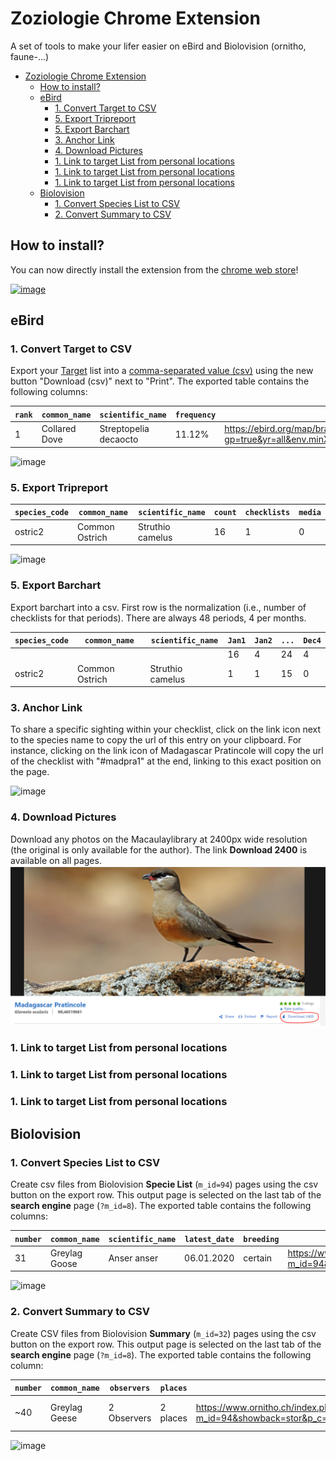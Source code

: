 # Zoziologie Chrome Extension

A set of tools to make your lifer easier on eBird and Biolovision (ornitho, faune-...)

- [Zoziologie Chrome Extension](#zoziologie-chrome-extension)
  - [How to install?](#how-to-install)
  - [eBird](#ebird)
    - [1. Convert Target to CSV](#1-convert-target-to-csv)
    - [5. Export Tripreport](#5-export-tripreport)
    - [5. Export Barchart](#5-export-barchart)
    - [3. Anchor Link](#3-anchor-link)
    - [4. Download Pictures](#4-download-pictures)
    - [1. Link to target List from personal locations](#1-link-to-target-list-from-personal-locations)
    - [1. Link to target List from personal locations](#1-link-to-target-list-from-personal-locations-1)
    - [1. Link to target List from personal locations](#1-link-to-target-list-from-personal-locations-2)
  - [Biolovision](#biolovision)
    - [1. Convert Species List to CSV](#1-convert-species-list-to-csv)
    - [2. Convert Summary to CSV](#2-convert-summary-to-csv)

## How to install?

You can now directly install the extension from the [chrome web store](<[Zoziologie](https://chrome.google.com/webstore/detail/zoziologie/ikoemgmlmapdnjkphgficpdlkfiepodh)>)!

[![image](https://user-images.githubusercontent.com/7571260/213334689-48582f00-4a24-46b6-a56f-3b1b230cb456.png)](https://chrome.google.com/webstore/detail/zoziologie/ikoemgmlmapdnjkphgficpdlkfiepodh)

## eBird

### 1. Convert Target to CSV

Export your [Target](https://ebird.org/targets) list into a [comma-separated value (csv)](https://en.wikipedia.org/wiki/Comma-separated_values) using the new button "Download (csv)" next to "Print". The exported table contains the following columns:

| `rank` | `common_name` | `scientific_name`     | `frequency` | `link_map`                                                                                                 |
| ------ | ------------- | --------------------- | ----------- | ---------------------------------------------------------------------------------------------------------- |
| 1      | Collared Dove | Streptopelia decaocto | 11.12%      | <https://ebird.org/map/brant?gp=true&yr=all&env.minX=-5.144&env.minY=41.334&env.maxX=9.56&env.maxY=51.093> |

![image](https://user-images.githubusercontent.com/7571260/213308310-d0cbc49d-79cb-4370-91c4-55044cfd9b2a.png)

### 5. Export Tripreport

| `species_code` | `common_name`  | `scientific_name` | `count` | `checklists` | `media` |
| -------------- | -------------- | ----------------- | ------- | ------------ | ------- |
| ostric2        | Common Ostrich | Struthio camelus  | 16      | 1            | 0       |

![image](https://user-images.githubusercontent.com/7571260/213334229-14c52291-4a8e-41f9-b1a4-ab05f33336ee.png)

### 5. Export Barchart

Export barchart into a csv. First row is the normalization (i.e., number of checklists for that periods). There are always 48 periods, 4 per months.

| `species_code` | `common_name`  | `scientific_name` | `Jan1` | `Jan2` | `...` | `Dec4` |
| -------------- | -------------- | ----------------- | ------ | ------ | ----- | ------ |
|                |                |                   | 16     | 4      | 24    | 4      |
| ostric2        | Common Ostrich | Struthio camelus  | 1      | 1      | 15    | 0      |

### 3. Anchor Link

To share a specific sighting within your checklist, click on the link icon next to the species name to copy the url of this entry on your clipboard.
For instance, clicking on the link icon of Madagascar Pratincole will copy the url of the checklist with "#madpra1" at the end, linking to this exact position on the page.

![image](https://user-images.githubusercontent.com/7571260/213308696-2bbe3e9f-1ad0-4bd0-bdc3-2be15baa1f83.png)

### 4. Download Pictures

Download any photos on the Macaulaylibrary at 2400px wide resolution (the original is only available for the author). The link **Download 2400** is available on all pages.
![Anchorlink](https://github.com/Zoziologie/Chrome-Extension/blob/master/assets/Download2400.PNG?raw=true)

### 1. Link to target List from personal locations

### 1. Link to target List from personal locations

### 1. Link to target List from personal locations

## Biolovision

### 1. Convert Species List to CSV

Create csv files from Biolovision **Specie List** (`m_id=94`) pages using the csv button on the export row. This output page is selected on the last tab of the **search engine** page (`?m_id=8`). The exported table contains the following columns:

| `number` | `common_name` | `scientific_name` | `latest_date` | `breeding` | `link_observation`                                                                                                                                                                                                                                                                                          | `link_stat`                                                                    | `link_info`                                                                                  |
| -------- | ------------- | ----------------- | ------------- | ---------- | ----------------------------------------------------------------------------------------------------------------------------------------------------------------------------------------------------------------------------------------------------------------------------------------------------------- | ------------------------------------------------------------------------------ | -------------------------------------------------------------------------------------------- |
| 31       | Greylag Goose | Anser anser       | 06.01.2020    | certain    | <https://www.ornitho.ch/index.php?m_id=94&showback=stor&p_c=5&p_cc=-1&sp_tg=1&sp_DateSynth=02.06.2020&sp_DChoice=offset&sp_DOffset=5&sp_SChoice=species&sp_S=60&sp_PChoice=canton&sp_cC=000100110000000000000011001001100000000000000000000&sp_FChoice=list&sp_FDisplay=DATE_PLACE_SPECIES&sp_DFormat=DESC> | <https://www.ornitho.ch/index.php?m_id=81&frmSpecies=60&sp_tg=1&showback=stor> | <https://www.ornitho.ch/index.php?m_id=15&showback=stor&backlink=skip&frmSpecies=60&sp_tg=1> |

![image](https://user-images.githubusercontent.com/7571260/213309351-6849421c-ba1a-48a1-96e3-49fcb8856aed.png)

### 2. Convert Summary to CSV

Create CSV files from Biolovision **Summary** (`m_id=32`) pages using the csv button on the export row. This output page is selected on the last tab of the **search engine** page (`?m_id=8`). The exported table contains the following column:

| `number` | `common_name` | `observers` | `places` | `link_observations`                                                                                                                                                                                                                                                                                                                 | `link_stat`                                                                             | `link_info`                                                                                         | `photo` |
| -------- | ------------- | ----------- | -------- | ----------------------------------------------------------------------------------------------------------------------------------------------------------------------------------------------------------------------------------------------------------------------------------------------------------------------------------- | --------------------------------------------------------------------------------------- | --------------------------------------------------------------------------------------------------- | ------- |
| ~40      | Greylag Geese | 2 Observers | 2 places | <https://www.ornitho.ch/index.php?m_id=94&showback=stor&p_c=5&p_cc=-1&sp_tg=1&sp_DateSynth=01.06.2020&sp_DChoice=range&sp_DFrom=01.06.2020&sp_DTo=01.06.2020&sp_SChoice=species&sp_S=60&sp_PChoice=canton&sp_cC=000100110000000000000011001001100000000000000000000&sp_FChoice=list&sp_FDisplay=DATE_PLACE_SPECIES&sp_DFormat=DESC> | <https://www.ornitho.ch/index.php?m_id=81&frmSpecies=60&showback=stor&cDate=2020-06-01> | <https://www.ornitho.ch/index.php?m_id=15&showback=stor&backlink=skip&y=2020&frmSpecies=60&sp_tg=1> |

![image](https://user-images.githubusercontent.com/7571260/213309638-8a38374d-6243-46c7-ad6a-294efc8ff04a.png)
